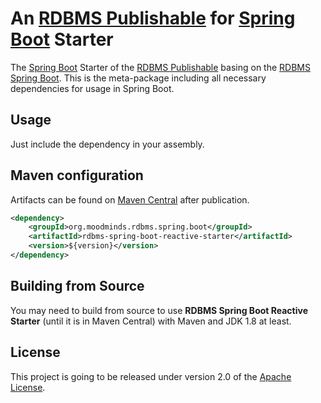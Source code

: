 # An [RDBMS Publishable](https://github.com/MoodMinds/rdbms-publishable) for [Spring Boot](https://spring.io/projects/spring-boot) Starter

The [Spring Boot](https://spring.io/projects/spring-boot) Starter of the [RDBMS Publishable](https://github.com/MoodMinds/rdbms-publishable)
basing on the [RDBMS Spring Boot](https://github.com/MoodMinds/rdbms-spring-boot). This is the meta-package including
all necessary dependencies for usage in Spring Boot.

## Usage

Just include the dependency in your assembly.

## Maven configuration

Artifacts can be found on [Maven Central](https://search.maven.org/) after publication.

```xml
<dependency>
    <groupId>org.moodminds.rdbms.spring.boot</groupId>
    <artifactId>rdbms-spring-boot-reactive-starter</artifactId>
    <version>${version}</version>
</dependency>
```

## Building from Source

You may need to build from source to use **RDBMS Spring Boot Reactive Starter** (until it is in Maven Central) with Maven and JDK 1.8 at least.

## License
This project is going to be released under version 2.0 of the [Apache License][l].

[l]: https://www.apache.org/licenses/LICENSE-2.0